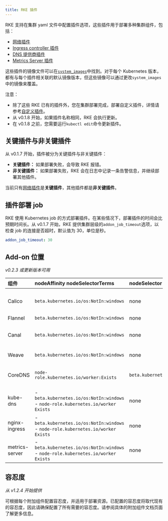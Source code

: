 ```yaml
---
title: RKE 插件
---
```


RKE 支持在集群 yaml 文件中配置插件选项，这些插件用于部署多种集群组件，包括：

- [网络插件](/docs/rke/config-options/add-ons/network-plugins/_index)
- [Ingress controller 插件](/docs/rke/config-options/add-ons/ingress-controllers/_index)
- [DNS 提供商插件](/docs/rke/config-options/add-ons/dns/_index)
- [Metrics Server 插件](/docs/rke/config-options/add-ons/metrics-server/_index)

这些插件的镜像文件可以在[`system_images`](/docs/rke/config-options/system-images/_index)中找到。对于每个 Kubernetes 版本，都有与每个插件相关联的默认镜像版本，但这些镜像可以通过更改`system_images`中的镜像来覆盖。

注意：

- 除了这些 RKE 已有的插件外，您在集群部署完成，部署自定义插件，详情请参考[自定义插件](/docs/rke/config-options/add-ons/user-defined-add-ons/_index)。
- 从 v0.1.8 开始，如果插件名称相同，RKE 会执行更新。
- 在 v0.1.8 之前，您需要运行`kubectl edit`命令更新插件。

## 关键插件与非关键插件

从 v0.1.7 开始，插件被分为关键插件与非关键插件：

- **关键插件：** 如果部署失败，会导致 RKE 报错。
- **非关键插件：** 如果部署失败，RKE 会在日志中记录一条告警信息，并继续部署其他插件。

当前只有[网络插件](/docs/rke/config-options/add-ons/network-plugins/_index)是**关键插件**，其他插件都是**非关键插件**。

## 插件部署 job

RKE 使用 Kubernetes job 的方式部署插件。在某些情况下，部署插件的时间会比预期时间长。从 v0.1.7 开始，RKE 提供集群层级的`addon_job_timeout`选项，以检查 job 的连接是否超时，默认值为 30，单位是秒。

```yaml
addon_job_timeout: 30
```

## Add-on 位置

_v0.2.3 或更新版本可用_

| 组件           | nodeAffinity nodeSelectorTerms                                                          | nodeSelector                  | Tolerations                                                                      |
| :------------- | :-------------------------------------------------------------------------------------- | :---------------------------- | :------------------------------------------------------------------------------- |
| Calico         | `beta.kubernetes.io/os:NotIn:windows`                                                   | none                          | - `NoSchedule:Exists`<br/>- `NoExecute:Exists`<br/>- `CriticalAddonsOnly:Exists` |
| Flannel        | `beta.kubernetes.io/os:NotIn:windows`                                                   | none                          | - `operator:Exists`                                                              |
| Canal          | `beta.kubernetes.io/os:NotIn:windows`                                                   | none                          | - `NoSchedule:Exists`<br/>- `NoExecute:Exists`<br/>- `CriticalAddonsOnly:Exists` |
| Weave          | `beta.kubernetes.io/os:NotIn:windows`                                                   | none                          | - `NoSchedule:Exists`<br/>- `NoExecute:Exists`                                   |
| CoreDNS        | `node-role.kubernetes.io/worker:Exists`                                                 | `beta.kubernetes.io/os:linux` | - `NoSchedule:Exists`<br/>- `NoExecute:Exists`<br/>- `CriticalAddonsOnly:Exists` |
| kube-dns       | - `beta.kubernetes.io/os:NotIn:windows`<br/>- `node-role.kubernetes.io/worker` `Exists` | none                          | - `NoSchedule:Exists`<br/>- `NoExecute:Exists`<br/>- `CriticalAddonsOnly:Exists` |
| nginx-ingress  | - `beta.kubernetes.io/os:NotIn:windows`<br/>- `node-role.kubernetes.io/worker` `Exists` | none                          | - `NoSchedule:Exists`<br/>- `NoExecute:Exists`                                   |
| metrics-server | - `beta.kubernetes.io/os:NotIn:windows`<br/>- `node-role.kubernetes.io/worker` `Exists` | none                          | - `NoSchedule:Exists`<br/>- `NoExecute:Exists`                                   |

## 容忍度

_从 v1.2.4 开始提供_

可根据每个附加组件配置容忍度，并适用于部署资源。已配置的容忍度将取代现有的容忍度，因此请确保配置了所有需要的容忍度。请参阅具体的附加组件文档页面了解更多信息。

